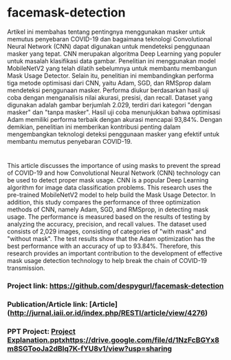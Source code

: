 # facemask-detection

Artikel ini membahas tentang pentingnya menggunakan masker untuk memutus penyebaran COVID-19 dan bagaimana teknologi Convolutional Neural Network (CNN) dapat digunakan untuk mendeteksi penggunaan masker yang tepat. CNN merupakan algoritma Deep Learning yang populer untuk masalah klasifikasi data gambar. Penelitian ini menggunakan model MobileNetV2 yang telah dilatih sebelumnya untuk membantu membangun Mask Usage Detector. Selain itu, penelitian ini membandingkan performa tiga metode optimisasi dari CNN, yaitu Adam, SGD, dan RMSprop dalam mendeteksi penggunaan masker. Performa diukur berdasarkan hasil uji coba dengan menganalisis nilai akurasi, presisi, dan recall. Dataset yang digunakan adalah gambar berjumlah 2.029, terdiri dari kategori "dengan masker" dan "tanpa masker". Hasil uji coba menunjukkan bahwa optimisasi Adam memiliki performa terbaik dengan akurasi mencapai 93,84%. Dengan demikian, penelitian ini memberikan kontribusi penting dalam mengembangkan teknologi deteksi penggunaan masker yang efektif untuk membantu memutus penyebaran COVID-19.

#

This article discusses the importance of using masks to prevent the spread of COVID-19 and how Convolutional Neural Network (CNN) technology can be used to detect proper mask usage. CNN is a popular Deep Learning algorithm for image data classification problems. This research uses the pre-trained MobileNetV2 model to help build the Mask Usage Detector. In addition, this study compares the performance of three optimization methods of CNN, namely Adam, SGD, and RMSprop, in detecting mask usage. The performance is measured based on the results of testing by analyzing the accuracy, precision, and recall values. The dataset used consists of 2,029 images, consisting of categories of "with mask" and "without mask". The test results show that the Adam optimization has the best performance with an accuracy of up to 93.84%. Therefore, this research provides an important contribution to the development of effective mask usage detection technology to help break the chain of COVID-19 transmission.

### Project link: https://github.com/despygurl/facemask-detection
### Publication/Article link: [Article] (http://jurnal.iaii.or.id/index.php/RESTI/article/view/4276)
### PPT Project: [Project Explanation.pptx](https://drive.google.com/file/d/1NzFcBGYx8m8SGTooJa2dBlq7K-fYU8v1/view?usp=sharing)https://drive.google.com/file/d/1NzFcBGYx8m8SGTooJa2dBlq7K-fYU8v1/view?usp=sharing



